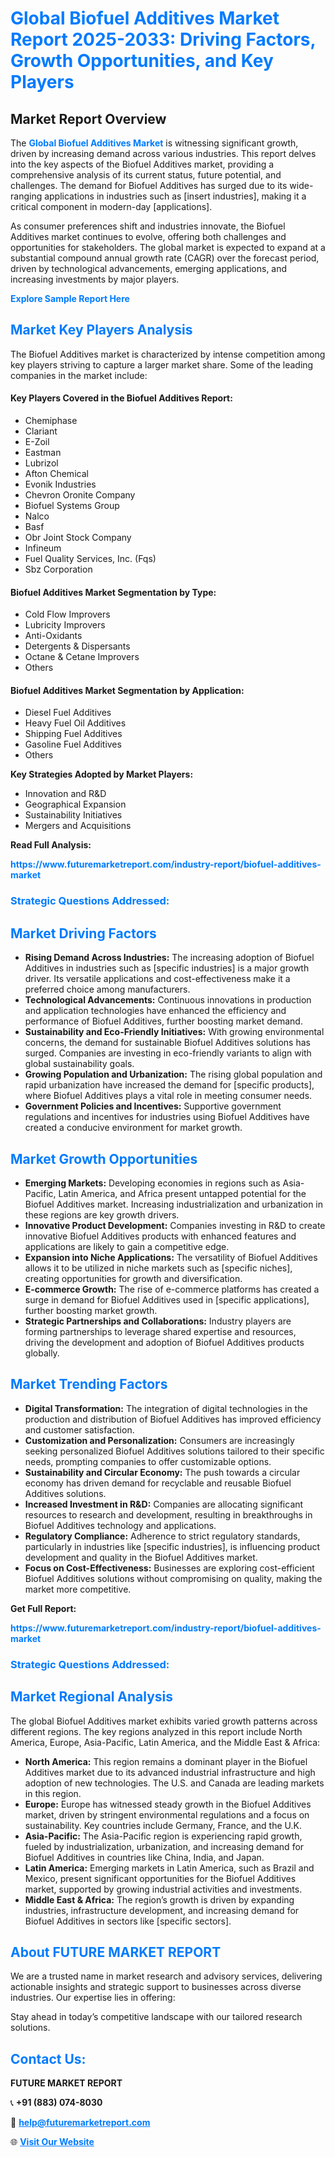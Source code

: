 <h1 style="color: #007BFF;">Global Biofuel Additives Market Report 2025-2033: Driving Factors, Growth Opportunities, and Key Players</h1>

<section id="overview">
<h2>Market Report Overview</h2>
<p>The <a href="https://www.futuremarketreport.com/industry-report/biofuel-additives-market" style="color: #007BFF; text-decoration: none;"><strong>Global Biofuel Additives Market</strong></a> is witnessing significant growth, driven by increasing demand across various industries. This report delves into the key aspects of the Biofuel Additives market, providing a comprehensive analysis of its current status, future potential, and challenges. The demand for Biofuel Additives has surged due to its wide-ranging applications in industries such as [insert industries], making it a critical component in modern-day [applications].</p>
<p>As consumer preferences shift and industries innovate, the Biofuel Additives market continues to evolve, offering both challenges and opportunities for stakeholders. The global market is expected to expand at a substantial compound annual growth rate (CAGR) over the forecast period, driven by technological advancements, emerging applications, and increasing investments by major players.</p>
</section>

<section id="overview">
<p><a href="https://www.futuremarketreport.com/request-sample/reportId=29818" style="color: #007BFF; text-decoration: none;"><strong>Explore Sample Report Here</strong></a></p>
</section>

<section id="key-players">
<h2 style="color: #007BFF;">Market Key Players Analysis</h2>
<p>The Biofuel Additives market is characterized by intense competition among key players striving to capture a larger market share. Some of the leading companies in the market include:</p>
<h4>Key Players Covered in the Biofuel Additives Report:</h4>
<ul><li>Chemiphase</li><li>Clariant</li><li>E-Zoil</li><li>Eastman</li><li>Lubrizol</li><li>Afton Chemical</li><li>Evonik Industries</li><li>Chevron Oronite Company</li><li>Biofuel Systems Group</li><li>Nalco</li><li>Basf</li><li>Obr Joint Stock Company</li><li>Infineum</li><li>Fuel Quality Services, Inc. (Fqs)</li><li>Sbz Corporation</li></ul>
<h4>Biofuel Additives Market Segmentation by Type:</h4>
<ul><li>Cold Flow Improvers</li><li>Lubricity Improvers</li><li>Anti-Oxidants</li><li>Detergents &amp; Dispersants</li><li>Octane &amp; Cetane Improvers</li><li>Others</li></ul>

<h4>Biofuel Additives Market Segmentation by Application:</h4>
<ul><li>Diesel Fuel Additives</li><li>Heavy Fuel Oil Additives</li><li>Shipping Fuel Additives</li><li>Gasoline Fuel Additives</li><li>Others</li></ul>
<p><strong>Key Strategies Adopted by Market Players:</strong></p>
<ul>
<li>Innovation and R&D</li>
<li>Geographical Expansion</li>
<li>Sustainability Initiatives</li>
<li>Mergers and Acquisitions</li>
</ul>
</section>

<section>
<p><strong>Read Full Analysis: </strong></p><a href="https://www.futuremarketreport.com/industry-report/biofuel-additives-market" style="color: #007BFF; text-decoration: none;"><strong>https://www.futuremarketreport.com/industry-report/biofuel-additives-market</strong></a>
<h3 style="color: #007BFF;">Strategic Questions Addressed:</h3>
</section>

<section id="driving-factors">
<h2 style="color: #007BFF;">Market Driving Factors</h2>
<ul>
<li><strong>Rising Demand Across Industries:</strong> The increasing adoption of Biofuel Additives in industries such as [specific industries] is a major growth driver. Its versatile applications and cost-effectiveness make it a preferred choice among manufacturers.</li>
<li><strong>Technological Advancements:</strong> Continuous innovations in production and application technologies have enhanced the efficiency and performance of Biofuel Additives, further boosting market demand.</li>
<li><strong>Sustainability and Eco-Friendly Initiatives:</strong> With growing environmental concerns, the demand for sustainable Biofuel Additives solutions has surged. Companies are investing in eco-friendly variants to align with global sustainability goals.</li>
<li><strong>Growing Population and Urbanization:</strong> The rising global population and rapid urbanization have increased the demand for [specific products], where Biofuel Additives plays a vital role in meeting consumer needs.</li>
<li><strong>Government Policies and Incentives:</strong> Supportive government regulations and incentives for industries using Biofuel Additives have created a conducive environment for market growth.</li>
</ul>
</section>

<section id="growth-opportunities">
<h2 style="color: #007BFF;">Market Growth Opportunities</h2>
<ul>
<li><strong>Emerging Markets:</strong> Developing economies in regions such as Asia-Pacific, Latin America, and Africa present untapped potential for the Biofuel Additives market. Increasing industrialization and urbanization in these regions are key growth drivers.</li>
<li><strong>Innovative Product Development:</strong> Companies investing in R&D to create innovative Biofuel Additives products with enhanced features and applications are likely to gain a competitive edge.</li>
<li><strong>Expansion into Niche Applications:</strong> The versatility of Biofuel Additives allows it to be utilized in niche markets such as [specific niches], creating opportunities for growth and diversification.</li>
<li><strong>E-commerce Growth:</strong> The rise of e-commerce platforms has created a surge in demand for Biofuel Additives used in [specific applications], further boosting market growth.</li>
<li><strong>Strategic Partnerships and Collaborations:</strong> Industry players are forming partnerships to leverage shared expertise and resources, driving the development and adoption of Biofuel Additives products globally.</li>
</ul>
</section>

<section id="trending-factors">
<h2 style="color: #007BFF;">Market Trending Factors</h2>
<ul>
<li><strong>Digital Transformation:</strong> The integration of digital technologies in the production and distribution of Biofuel Additives has improved efficiency and customer satisfaction.</li>
<li><strong>Customization and Personalization:</strong> Consumers are increasingly seeking personalized Biofuel Additives solutions tailored to their specific needs, prompting companies to offer customizable options.</li>
<li><strong>Sustainability and Circular Economy:</strong> The push towards a circular economy has driven demand for recyclable and reusable Biofuel Additives solutions.</li>
<li><strong>Increased Investment in R&D:</strong> Companies are allocating significant resources to research and development, resulting in breakthroughs in Biofuel Additives technology and applications.</li>
<li><strong>Regulatory Compliance:</strong> Adherence to strict regulatory standards, particularly in industries like [specific industries], is influencing product development and quality in the Biofuel Additives market.</li>
<li><strong>Focus on Cost-Effectiveness:</strong> Businesses are exploring cost-efficient Biofuel Additives solutions without compromising on quality, making the market more competitive.</li>
</ul>
</section>

<section>
<p><strong>Get Full Report: </strong></p><a href="https://www.futuremarketreport.com/industry-report/biofuel-additives-market" style="color: #007BFF; text-decoration: none;"><strong>https://www.futuremarketreport.com/industry-report/biofuel-additives-market</strong></a>
<h3 style="color: #007BFF;">Strategic Questions Addressed:</h3>
</section>


<section id="regional-analysis">
<h2 style="color: #007BFF;">Market Regional Analysis</h2>
<p>The global Biofuel Additives market exhibits varied growth patterns across different regions. The key regions analyzed in this report include North America, Europe, Asia-Pacific, Latin America, and the Middle East & Africa:</p>
<ul>
<li><strong>North America:</strong> This region remains a dominant player in the Biofuel Additives market due to its advanced industrial infrastructure and high adoption of new technologies. The U.S. and Canada are leading markets in this region.</li>
<li><strong>Europe:</strong> Europe has witnessed steady growth in the Biofuel Additives market, driven by stringent environmental regulations and a focus on sustainability. Key countries include Germany, France, and the U.K.</li>
<li><strong>Asia-Pacific:</strong> The Asia-Pacific region is experiencing rapid growth, fueled by industrialization, urbanization, and increasing demand for Biofuel Additives in countries like China, India, and Japan.</li>
<li><strong>Latin America:</strong> Emerging markets in Latin America, such as Brazil and Mexico, present significant opportunities for the Biofuel Additives market, supported by growing industrial activities and investments.</li>
<li><strong>Middle East & Africa:</strong> The region’s growth is driven by expanding industries, infrastructure development, and increasing demand for Biofuel Additives in sectors like [specific sectors].</li>
</ul>
</section>

<footer>
<h2 style="color: #007BFF;">About FUTURE MARKET REPORT</h2>
<p>We are a trusted name in market research and advisory services, delivering actionable insights and strategic support to businesses across diverse industries. Our expertise lies in offering:</p>

<p>Stay ahead in today’s competitive landscape with our tailored research solutions.</p>

<h2 style="color: #007BFF;">Contact Us:</h2>
<p><strong>FUTURE MARKET REPORT</strong></p>
<p>📞 <strong>+91 (883) 074-8030</strong></p>
<p>📧 <strong><a href="mailto:help@futuremarketreport.com" style="color: #007BFF;">help@futuremarketreport.com</a></strong></p>
<p>🌐 <strong><a href="https://www.futuremarketreport.com/" style="color: #007BFF;">Visit Our Website</a></strong></p>
</footer>